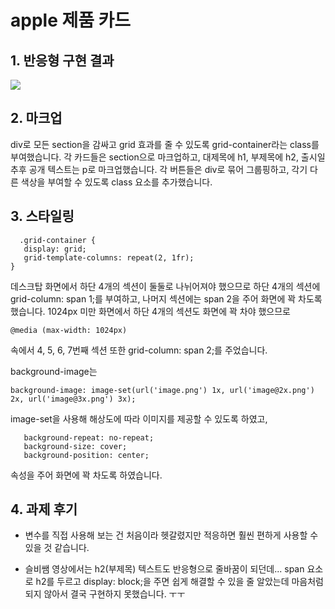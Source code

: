 # apple 제품 카드

## 1. 반응형 구현 결과
<img src="./apple.gif"></img>

## 2. 마크업
div로 모든 section을 감싸고 grid 효과를 줄 수 있도록 grid-container라는 class를 부여했습니다.
각 카드들은 section으로 마크업하고, 대제목에 h1, 부제목에 h2, 출시일 추후 공개 텍스트는 p로 마크업했습니다.
각 버튼들은 div로 묶어 그룹핑하고, 각기 다른 색상을 부여할 수 있도록 class 요소를 추가했습니다.

## 3. 스타일링

``` 
  .grid-container {
   display: grid;
   grid-template-columns: repeat(2, 1fr);
}
```
데스크탑 화면에서 하단 4개의 섹션이 둘둘로 나뉘어져야 했으므로 하단 4개의 섹션에 grid-column: span 1;를 부여하고, 나머지 섹션에는 span 2을 주어 화면에 꽉 차도록 했습니다.
1024px 미만 화면에서 하단 4개의 섹션도 화면에 꽉 차야 했으므로

```
@media (max-width: 1024px)
```

속에서 4, 5, 6, 7번째 섹션 또한 grid-column: span 2;를 주었습니다.


background-image는 

```
background-image: image-set(url('image.png') 1x, url('image@2x.png') 2x, url('image@3x.png') 3x);
```

image-set을 사용해 해상도에 따라 이미지를 제공할 수 있도록 하였고,

```
   background-repeat: no-repeat;
   background-size: cover;
   background-position: center;
```

속성을 주어 화면에 꽉 차도록 하였습니다.


## 4. 과제 후기
- 변수를 직접 사용해 보는 건 처음이라 헷갈렸지만 적응하면 훨씬 편하게 사용할 수 있을 것 같습니다.

- 슬비쌤 영상에서는 h2(부제목) 텍스트도 반응형으로 줄바꿈이 되던데...
span 요소로 h2를 두르고 display: block;을 주면 쉽게 해결할 수 있을 줄 알았는데 마음처럼 되지 않아서 결국 구현하지 못했습니다. ㅜㅜ

